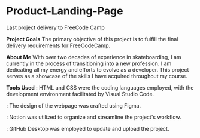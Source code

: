 # Product-Landing-Page
Last project delivery to FreeCode Camp

**Project Goals**
The primary objective of this project is to fulfill the final delivery requirements for FreeCodeCamp.

**About Me**
With over two decades of experience in skateboarding, I am currently in the process of transitioning into a new profession. 
I am dedicating all my energy and efforts to evolve as a developer. This project serves as a showcase of the skills I have acquired throughout my course.

**Tools Used**
<Development>: HTML and CSS were the coding languages employed, with the development environment facilitated by Visual Studio Code.

<Design>: The design of the webpage was crafted using Figma.

<Project Management>: Notion was utilized to organize and streamline the project's workflow.
    
<Version Control>: GitHub Desktop was employed to update and upload the project.


